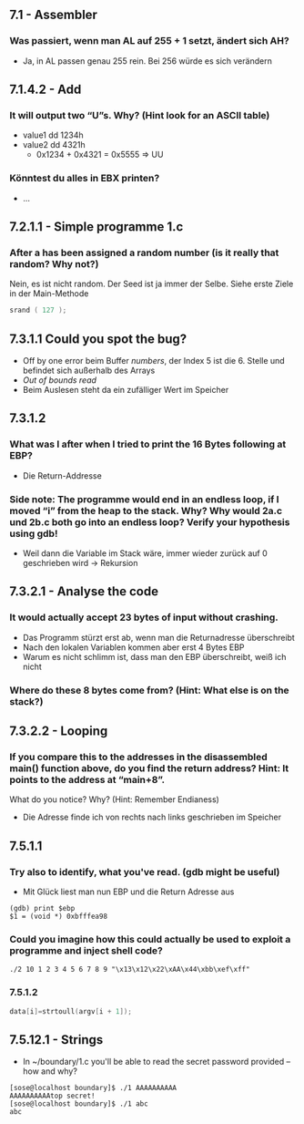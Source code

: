 ## 7.1 - Assembler
### Was passiert, wenn man AL auf 255 + 1 setzt, ändert sich AH?
- Ja, in AL passen genau 255 rein. Bei 256 würde es sich verändern

## 7.1.4.2 - Add
### It will output two “U”s. Why? (Hint look for an ASCII table)
- value1 dd 1234h
- value2 dd 4321h
	- 0x1234 + 0x4321 = 0x5555 => UU

### Könntest du alles in EBX printen?
- ...

## 7.2.1.1 - Simple programme 1.c
### After a has been assigned a random number (is it really that random? Why not?)
Nein, es ist nicht random. Der Seed ist ja immer der Selbe. Siehe erste Ziele in der Main-Methode
```C
srand ( 127 );
```

## 7.3.1.1 Could you spot the bug?
- Off by one error beim Buffer *numbers*, der Index 5 ist die 6. Stelle und befindet sich außerhalb des Arrays
- *Out of bounds read*
- Beim Auslesen steht da ein zufälliger Wert im Speicher

## 7.3.1.2
### What was I after when I tried to print the 16 Bytes following at EBP?
- Die Return-Addresse

### Side note: The programme would end in an endless loop, if I moved “i” from the heap to the stack. Why? Why would 2a.c und 2b.c both go into an endless loop? Verify your hypothesis using gdb!
- Weil dann die Variable im Stack wäre, immer wieder zurück auf 0 geschrieben wird -> Rekursion

## 7.3.2.1 - Analyse the code
### It would actually accept 23 bytes of input without crashing.
- Das Programm stürzt erst ab, wenn man die Returnadresse überschreibt
- Nach den lokalen Variablen kommen aber erst 4 Bytes EBP
- Warum es nicht schlimm ist, dass man den EBP überschreibt, weiß ich nicht

### Where do these 8 bytes come from? (Hint: What else is on the stack?)


## 7.3.2.2 - Looping
### If you compare this to the addresses in the disassembled main() function above, do you find the return address? Hint: It points to the address at “main+8”.
What do you notice? Why? (Hint: Remember Endianess)
- Die Adresse finde ich von rechts nach links geschrieben im Speicher

## 7.5.1.1
### Try also to identify, what you've read. (gdb might be useful)
- Mit Glück liest man nun EBP und die Return Adresse aus

```shell
(gdb) print $ebp
$1 = (void *) 0xbfffea98
```

### Could you imagine how this could actually be used to exploit a programme and inject shell code?
`./2 10 1 2 3 4 5 6 7 8 9 "\x13\x12\x22\xAA\x44\xbb\xef\xff"`

### 7.5.1.2
```C
data[i]=strtoull(argv[i + 1]);
```

## 7.5.12.1 - Strings
- In ~/boundary/1.c you'll be able to read the secret password provided – how and why?
```shell
[sose@localhost boundary]$ ./1 AAAAAAAAAA
AAAAAAAAAAtop secret!
[sose@localhost boundary]$ ./1 abc
abc
```